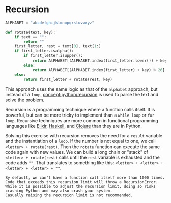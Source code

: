 # Recursion

```python
AlPHABET = "abcdefghijklmnopqrstuvwxyz"

def rotate(text, key):
    if text == "":
        return ""
    first_letter, rest = text[0], text[1:]
    if first_letter.isalpha():
        if first_letter.isupper():
            return AlPHABET[(AlPHABET.index(first_letter.lower()) + key) % 26].upper() + rotate(rest, key)
        else:
            return AlPHABET[(AlPHABET.index(first_letter) + key) % 26] + rotate(rest, key)
    else:
        return first_letter + rotate(rest, key)
```

This approach uses the same logic as that of the `alphabet` approach, but instead of a `loop`, [concept:python/recursion]() is used to parse the text and solve the problem.

Recursion is a programming technique where a function calls itself.
It is powerful, but can be more tricky to implement than a `while loop` or `for loop`.
Recursive techniques are more common in functional programming languages like [Elixir][elixir], [Haskell][haskell], and [Clojure][clojure] than they are in Python.

Solving this exercise with recursion removes the need for a `result` variable and the instantiation of a `loop`.
If the number is not equal to one, we call `<letter> + rotate(rest)`.
Then the `rotate` function can execute the same code again with new values.
We can build a long chain or "stack" of `<letter> + rotate(rest)` calls until the `rest` variable is exhausted and the code adds `""`.
That translates to something like this: `<letter> + <letter> + <letter> + <letter> + ""`.

~~~~exercism/note
By default, we can't have a function call itself more than 1000 times.
Code that exceeds this recursion limit will throw a RecursionError.
While it is possible to adjust the recursion limit, doing so risks crashing Python and may also crash your system.
Casually raising the recursion limit is not recommended.
~~~~

[clojure]: https://exercism.org/tracks/clojure
[elixir]: https://exercism.org/tracks/elixir
[haskell]: https://exercism.org/tracks/haskell
[recursion]: https://realpython.com/python-thinking-recursively/
[recursion-error]: https://docs.python.org/3/library/exceptions.html#RecursionError
[recursion-limit]: https://docs.python.org/3/library/sys.html#sys.setrecursionlimit
